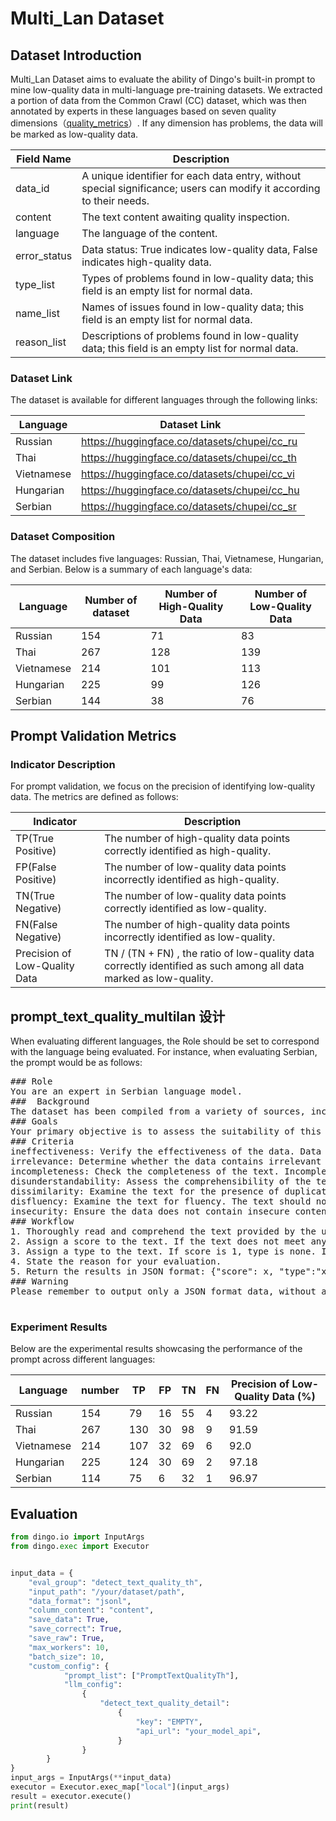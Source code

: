 # Multi_Lan Dataset

## Dataset Introduction
Multi_Lan Dataset aims to evaluate the ability of Dingo's built-in prompt to mine low-quality data in multi-language pre-training datasets. We extracted a portion of data from the Common Crawl (CC) dataset, which was then annotated by experts in these languages based on seven quality dimensions（[quality_metrics](../metrics.md)）. If any dimension has problems, the data will be marked as low-quality data.

| Field Name          | Description                           |
|--------------|------------------------------|
| data_id      | A unique identifier for each data entry, without special significance; users can modify it according to their needs.      |
| content      | The text content awaiting quality inspection.                   |
| language     | The language of the content.                           |
| error_status | Data status: True indicates low-quality data, False indicates high-quality data.|
| type_list    | Types of problems found in low-quality data; this field is an empty list for normal data.       |
| name_list    | Names of issues found in low-quality data; this field is an empty list for normal data.       |
| reason_list  | Descriptions of problems found in low-quality data; this field is an empty list for normal data.       |

### Dataset Link
The dataset is available for different languages through the following links:

| Language | Dataset Link                                        |
|----------|----------------------------------------------|
| Russian       | https://huggingface.co/datasets/chupei/cc_ru |
| Thai       | https://huggingface.co/datasets/chupei/cc_th |
| Vietnamese      | https://huggingface.co/datasets/chupei/cc_vi |
| Hungarian     | https://huggingface.co/datasets/chupei/cc_hu |
| Serbian    | https://huggingface.co/datasets/chupei/cc_sr |


### Dataset Composition
The dataset includes five languages: Russian, Thai, Vietnamese, Hungarian, and Serbian. Below is a summary of each language's data:

| Language   | Number of dataset | Number of High-Quality Data | Number of Low-Quality Data |
|------|-------------------|-----------------------------|----------------------------|
| Russian   | 154               | 71                          | 83                         |
| Thai   | 267               | 128                         | 139                        |
| Vietnamese  | 214               | 101                         | 113                        |
| Hungarian | 225               | 99                          | 126                        |
| Serbian | 144               | 38                          | 76                         |



## Prompt Validation Metrics
### Indicator Description
For prompt validation, we focus on the precision of identifying low-quality data. The metrics are defined as follows:

| Indicator                     | Description                                     |
|-------------------------------|----------------------------------------|
| TP(True Positive)             |The number of high-quality data points correctly identified as high-quality.         |
| FP(False Positive)            |The number of low-quality data points incorrectly identified as high-quality.        |
| TN(True Negative)             |The number of low-quality data points correctly identified as low-quality.          |
| FN(False Negative)            |The number of high-quality data points incorrectly identified as low-quality.        |
| Precision of Low-Quality Data | TN / (TN + FN) , the ratio of low-quality data correctly identified as such among all data marked as low-quality. |


## prompt_text_quality_multilan 设计
When evaluating different languages, the Role should be set to correspond with the language being evaluated. For instance, when evaluating Serbian, the prompt would be as follows:
<pre>
### Role
You are an expert in Serbian language model.
###  Background
The dataset has been compiled from a variety of sources, including social media platforms, news outlets, academic journals, and online forums.
### Goals
Your primary objective is to assess the suitability of this dataset for training a large language model.
### Criteria
ineffectiveness: Verify the effectiveness of the data. Data is considered ineffective if it is primarily composed of carriage returns or spaces. Additionally, data that includes a substantial amount of garbled text, either in Chinese or English, or contains nonsensical content, is also deemed ineffective. A text is labeled invalid if it is empty, consists only of a URL, contains only line breaks, or lacks sufficient length to provide meaningful information.
irrelevance: Determine whether the data contains irrelevant information. Irrelevant information includes citation details, header and footer content, entity markers, non-visible characters, HTML tags, and special symbols. If the text contains a large amount of aggregated data, then this data must be relevant to the topic and separated using high-quality separators, otherwise this aggregated data is irrelevant content.
incompleteness: Check the completeness of the text. Incomplete text may abruptly end with a colon or an ellipsis, or have mismatched parentheses, leading to incomplete meaning.
disunderstandability: Assess the comprehensibility of the text. Ensure that LaTeX formulas and Markdown data are correctly formatted. In addition, the text should ensure correct segmentation and line breaks, and there should be no situations where sentences are unreasonably separated. If there is a list number in the text, the list number must be formatted consistently, correctly, and continuously readable. The text should not contain any tag links that cannot be parsed, nor should it contain a large number of spaces and line breaks that affect reading.
dissimilarity: Examine the text for the presence of duplicate information, including consecutive repeated text and multiple occurrences of special symbols and characters.
disfluency: Examine the text for fluency. The text should not have excessively long English words, large fragments lacking punctuation marks, anti crawling text, or content that is chaotic and does not conform to coherent reading order.
insecurity: Ensure the data does not contain insecure content. Texts should be free from sensitive personal information, and should not include content related to gambling, pornography, political issues, or prohibited information.
### Workflow
1. Thoroughly read and comprehend the text provided by the user.
2. Assign a score to the text. If the text does not meet any negative criteria mentioned above, the score is 1; otherwise, the score is 0.
3. Assign a type to the text. If score is 1, type is none. If score is 0, type is one of the list: ["ineffectiveness", "incompleteness", "disunderstandability", "dissimilarity", "disfluency", "irrelevance", "insecurity"].
4. State the reason for your evaluation.
5. Return the results in JSON format: {"score": x, "type":"xxx", "reason": "xxx"}.
### Warning
Please remember to output only a JSON format data, without any additional content.

</pre>


### Experiment Results
Below are the experimental results showcasing the performance of the prompt across different languages:

| Language    | number | TP  | FP | TN | FN | Precision of Low-Quality Data (%) |
|-------|--------|-----|----|----|----|-----------|
| Russian    | 154    | 79  | 16 | 55 | 4  | 93.22     |
| Thai    | 267    | 130 | 30 | 98 | 9  | 91.59     |
| Vietnamese   | 214    | 107 | 32 | 69 | 6  | 92.0      |
| Hungarian  | 225    | 124 | 30 | 69 | 2  | 97.18     |
| Serbian | 114    | 75  | 6  | 32 | 1  | 96.97     |


## Evaluation

```python
from dingo.io import InputArgs
from dingo.exec import Executor


input_data = {
    "eval_group": "detect_text_quality_th",
    "input_path": "/your/dataset/path",
    "data_format": "jsonl",
    "column_content": "content",
    "save_data": True,
    "save_correct": True,
    "save_raw": True,
    "max_workers": 10,
    "batch_size": 10,
    "custom_config": {
            "prompt_list": ["PromptTextQualityTh"],
            "llm_config":
                {
                    "detect_text_quality_detail":
                        {
                            "key": "EMPTY",
                            "api_url": "your_model_api",
                        }
                }
        }
}
input_args = InputArgs(**input_data)
executor = Executor.exec_map["local"](input_args)
result = executor.execute()
print(result)

```
